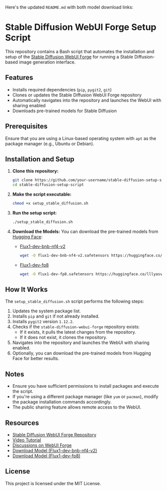 Here's the updated `README.md` with both model download links:

# Stable Diffusion WebUI Forge Setup Script

This repository contains a Bash script that automates the installation and setup of the [Stable Diffusion WebUI Forge](https://github.com/lllyasviel/stable-diffusion-webui-forge) for running a Stable Diffusion-based image generation interface.

## Features
- Installs required dependencies (`pip`, `pygit2`, `git`)
- Clones or updates the Stable Diffusion WebUI Forge repository
- Automatically navigates into the repository and launches the WebUI with sharing enabled
- Downloads pre-trained models for Stable Diffusion

## Prerequisites
Ensure that you are using a Linux-based operating system with `apt` as the package manager (e.g., Ubuntu or Debian).

## Installation and Setup

1. **Clone this repository:**
   ```bash
   git clone https://github.com/your-username/stable-diffusion-setup-script.git
   cd stable-diffusion-setup-script
   ```

2. **Make the script executable:**
   ```bash
   chmod +x setup_stable_diffusion.sh
   ```

3. **Run the setup script:**
   ```bash
   ./setup_stable_diffusion.sh
   ```

4. **Download the Models:**
   You can download the pre-trained models from [Hugging Face](https://huggingface.co):
   - [Flux1-dev-bnb-nf4-v2](https://huggingface.co/lllyasviel/flux1-dev-bnb-nf4/blob/main/flux1-dev-bnb-nf4-v2.safetensors)
     ```bash
     wget -O flux1-dev-bnb-nf4-v2.safetensors https://huggingface.co/lllyasviel/flux1-dev-bnb-nf4/blob/main/flux1-dev-bnb-nf4-v2.safetensors
     ```
   - [Flux1-dev-fp8](https://huggingface.co/lllyasviel/flux1_dev/blob/main/flux1-dev-fp8.safetensors)
     ```bash
     wget -O flux1-dev-fp8.safetensors https://huggingface.co/lllyasviel/flux1_dev/blob/main/flux1-dev-fp8.safetensors
     ```

## How It Works
The `setup_stable_diffusion.sh` script performs the following steps:
1. Updates the system package list.
2. Installs `pip` and `git` if not already installed.
3. Installs `pygit2` version `1.12.2`.
4. Checks if the `stable-diffusion-webui-forge` repository exists:
   - If it exists, it pulls the latest changes from the repository.
   - If it does not exist, it clones the repository.
5. Navigates into the repository and launches the WebUI with sharing enabled.
6. Optionally, you can download the pre-trained models from Hugging Face for better results.

## Notes
- Ensure you have sufficient permissions to install packages and execute the script.
- If you're using a different package manager (like `yum` or `pacman`), modify the package installation commands accordingly.
- The public sharing feature allows remote access to the WebUI.

## Resources
- [Stable Diffusion WebUI Forge Repository](https://github.com/lllyasviel/stable-diffusion-webui-forge)
- [Video Tutorial](https://youtu.be/Qe_-3wl8USw?si=JM1Ho5I_8CCLHWOB)
- [Discussions on WebUI Forge](https://github.com/lllyasviel/stable-diffusion-webui-forge/discussions/981)
- [Download Model (Flux1-dev-bnb-nf4-v2)](https://huggingface.co/lllyasviel/flux1-dev-bnb-nf4/blob/main/flux1-dev-bnb-nf4-v2.safetensors)
- [Download Model (Flux1-dev-fp8)](https://huggingface.co/lllyasviel/flux1_dev/blob/main/flux1-dev-fp8.safetensors)

## License
This project is licensed under the MIT License.
